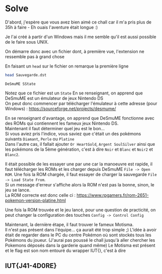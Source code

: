 # Solve

D'abord, j'espère que vous avez bien aimé ce chall car il m'a pris plus de 35h à faire - Eh ouais l'aventure était longue :)

Je l'ai créé à partir d'un Windows mais il me semble qu'il est aussi possible de le faire sous UNIX.

On démarre donc avec un fichier dont, à première vue, l'extension ne ressemble pas à grand chose  

En faisant un `head` sur le fichier on remarque la première ligne 

```bash
head Sauvegarde.dst
```
```
DeSmuME SState
```
Notez que ce fichier est un `State`
En se renseignant, on apprend que DeSmuME est un émulateur de jeux Nintendo DS  
On peut donc commencer par télécharger l'émulateur à cette adresse (pour Windows) : https://sourceforge.net/projects/desmume/

En se renseignant d'avantage, on apprend que DeSmuME fonctionne avec des ROMs qui contiennent les fameux jeux Nintendo DS.  
Maintenant il faut déterminer quel jeu est le bon...  
Si vous aviez pris l'indice, vous saviez que c'était un des pokémons suivants `Diamant`, `Perle` ou `Platine`  
Dans l'autre cas, il fallait ajouter `Or HeartGold`, `Argent SoulSilver` ainsi que les pokémons de la 5ème génération, c'est à dire `Noir` et `Blanc` et `Noir2` et `Blanc2`.

Il était possible de les essayer une par une car la manoeuvre est rapide, il faut télécharger les ROMs et les charger depuis DeSmuME `File -> Open ROM`. Une fois la ROM chargée, il faut essayer de charger la sauvegarde `File -> Load State From`.  
Si un message d'erreur s'affiche alors la ROM n'est pas la bonne, sinon, le jeu se lance.  
La ROM correcte est donc celle ci : https://www.rpgamers.fr/rom-2651-pokemon-version-platine.html

Une fois la ROM trouvée et le jeu lancé, pour une question de practicité, on peut changer la configuration des touches `Config -> Control Config`



Maintenant, la dernière étape, il faut trouver le fameux Motisma.  
Il n'est pas présent dans l'équipe... ça aurait été trop simple ;)
L'idée à avoir était de regarder dans le PC du centre Pokémon où sont stockés tous les Pokémons du joueur. 
(J'aurai pas poussé le chall jusqu'à aller chercher les Pokemons déposés dans la garderie quand même)
Le Motisma est présent et le flag est son nom entouré du wrapper IUT{}, c'est à dire 

## IUT{J41-4D0RE}


